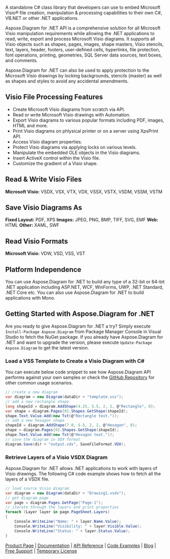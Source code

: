 A standalone C# class library that developers can use to embed Microsoft Visio® file creation, manipulation & processing capabilities to their own C#, VB.NET or other .NET applications.

Aspose.Diagram for .NET API is a comprehensive solution for all Microsoft Visio manipulation requirements while allowing the .NET applications to read, write, export and process Microsoft Visio diagrams. It supports all Visio objects such as shapes, pages, images, shape masters, Visio stencils, text, layers, header, footers, user-defined cells, hyperlinks, file protection, font operations, printing, geometries, SQL Server data sources, text boxes, and comments. 

Aspose.Diagram for .NET can also be used to apply protection to the Microsoft Visio drawings by locking backgrounds,  stencils (master) as well as  shapes and styles to avoid any accidental amendments.

## Visio File Processing Features
-  Create Microsoft Visio diagrams from scratch via API.
-  Read or write Microsoft Visio drawings with Automation.
-  Export Visio diagrams to various popular formats including PDF, images, HTML and more.
-  Print Visio diagrams on phlysical printer or on a server using XpsPrint API.
-  Access Visio diagram properties.
-  Protect Visio diagrams via applying locks on various levels.
-  Manipulate the embedded OLE objects in the Visio diagrams.
-  Insert ActiveX control within the Visio file.
-  Customize the gradient of a Visio shape.

## Read & Write Visio Files
**Microsoft Visio:** VSDX, VSX, VTX, VDX, VSSX, VSTX, VSDM, VSSM, VSTM

## Save Visio Diagrams As
**Fixed Layout:** PDF, XPS
**Images:** JPEG, PNG, BMP, TIFF, SVG, EMF
**Web:** HTML
**Other:** XAML, SWF

## Read Visio Formats
**Microsoft Visio:** VDW, VSD, VSS, VST

## Platform Independence
You can use Aspose.Diagram for .NET to build any type of a 32-bit or 64-bit .NET application including ASP.NET, WCF, WinForms, UWP, .NET Standard, .NET Core etc. You can also use Aspose.Diagram for .NET to build applications with Mono.

## Getting Started with Aspose.Diagram for .NET
Are you ready to give Aspose.Diagram for .NET a try? Simply execute `Install-Package Aspose.Diagram` from Package Manager Console in Visual Studio to fetch the NuGet package. If you already have Aspose.Diagram for .NET and want to upgrade the version, please execute `Update-Package Aspose.Diagram` to get the latest version.

### Load a VSS Template to Create a Visio Diagram with C#
You can execute below code snippet to see how Aspose.Diagram API performs against your own samples or check the [GitHub Repository](https://github.com/aspose-diagram/Aspose.Diagram-for-.NET) for other common usage scenarios. 

```csharp
// create a new diagram
var diagram = new Diagram(dataDir + "template.vss");
// add a new rectangle shape
long shapeId = diagram.AddShape(4.25, 5.5, 2, 1, @"Rectangle", 0);
var shape = diagram.Pages[0].Shapes.GetShape(shapeId);
shape.Text.Value.Add(new Txt(@"Rectangle text."));
// add a new hexagon shape
shapeId = diagram.AddShape(7.0, 5.5, 2, 2, @"Hexagon", 0);
shape = diagram.Pages[0].Shapes.GetShape(shapeId);
shape.Text.Value.Add(new Txt(@"Hexagon text."));
// save the diagram in VDX format
diagram.Save(dir + "output.vdx", SaveFileFormat.VDX);
```

### Retrieve Layers of a Visio VSDX Diagram
Aspose.Diagram for .NET allows .NET applications to work with layers of Visio drawings. The following C# code example shows how to fetch all the layers of a VSDX file.
```csharp
// load source Visio diagram
var diagram = new Diagram(dataDir + "Drawing1.vsdx");
// get diagram page
var page = diagram.Pages.GetPage("Page-1");
// iterate through the layers and print properties
foreach (Layer layer in page.PageSheet.Layers)
{
    Console.WriteLine("Name: " + layer.Name.Value);
    Console.WriteLine("Visibility: " + layer.Visible.Value);
    Console.WriteLine("Status: " + layer.Status.Value);
}
```

[Product Page](https://products.aspose.com/diagram/net) | [Documentation](https://docs.aspose.com/display/diagramnet/Home) | [API Reference](https://apireference.aspose.com/net/diagram) | [Code Examples](https://github.com/aspose-diagram/Aspose.Diagram-for-.NET) | [Blog](https://blog.aspose.com/category/diagram/) | [Free Support](https://forum.aspose.com/c/diagram) |  [Temporary License](https://purchase.aspose.com/temporary-license)